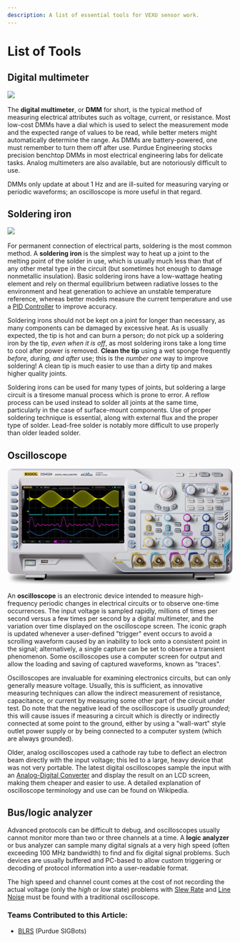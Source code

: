 ```yaml
---
description: A list of essential tools for VEXU sensor work.
---
```


# List of Tools

## Digital multimeter

![](https://phabricator.purduesigbots.com/file/data/kbxd5gteoowsrw6phwti/PHID-FILE-farwad36c4la4k7gsxva/dmm.jpg)

The **digital multimeter**, or **DMM** for short, is the typical method of measuring electrical attributes such as voltage, current, or resistance. Most low-cost DMMs have a dial which is used to select the measurement mode and the expected range of values to be read, while better meters might automatically determine the range. As DMMs are battery-powered, one must remember to turn them off after use. Purdue Engineering stocks precision benchtop DMMs in most electrical engineering labs for delicate tasks. Analog multimeters are also available, but are notoriously difficult to use.

DMMs only update at about 1 Hz and are ill-suited for measuring varying or periodic waveforms; an oscilloscope is more useful in that regard.

## Soldering iron

![](../../.gitbook/assets/71pvqth4xjl.\_ac_sl1500\_.jpg)

For permanent connection of electrical parts, soldering is the most common method. A **soldering iron** is the simplest way to heat up a joint to the melting point of the solder in use, which is usually much less than that of any other metal type in the circuit (but sometimes hot enough to damage nonmetallic insulation). Basic soldering irons have a low-wattage heating element and rely on thermal equilibrium between radiative losses to the environment and heat generation to achieve an unstable temperature reference, whereas better models measure the current temperature and use a [PID Controller](../../software/control-algorithms/pid-controller.md) to improve accuracy.

Soldering irons should not be kept on a joint for longer than necessary, as many components can be damaged by excessive heat. As is usually expected, the tip is hot and can burn a person; do not pick up a soldering iron by the tip, _even when it is off_, as most soldering irons take a long time to cool after power is removed. **Clean the tip** using a wet sponge frequently _before, during, and after_ use; this is the _number one_ way to improve soldering! A clean tip is much easier to use than a dirty tip and makes higher quality joints.

Soldering irons can be used for many types of joints, but soldering a large circuit is a tiresome manual process which is prone to error. A reflow process can be used instead to solder all joints at the same time, particularly in the case of surface-mount components. Use of proper soldering technique is essential, along with external flux and the proper type of solder. Lead-free solder is notably more difficult to use properly than older leaded solder.

## Oscilloscope

![](../../.gitbook/assets/ds4024.jpg)

An **oscilloscope** is an electronic device intended to measure high-frequency periodic changes in electrical circuits or to observe one-time occurrences. The input voltage is sampled rapidly, millions of times per second versus a few times per second by a digital multimeter, and the variation over time displayed on the oscilloscope screen. The iconic graph is updated whenever a user-defined "trigger" event occurs to avoid a scrolling waveform caused by an inability to lock onto a consistent point in the signal; alternatively, a single capture can be set to observe a transient phenomenon. Some oscilloscopes use a computer screen for output and allow the loading and saving of captured waveforms, known as "traces".

Oscilloscopes are invaluable for examining electronics circuits, but can only generally measure voltage. Usually, this is sufficient, as innovative measuring techniques can allow the indirect measurement of resistance, capacitance, or current by measuring some other part of the circuit under test. Do note that the negative lead of the oscilloscope is _usually grounded_; this will cause issues if measuring a circuit which is directly or indirectly connected at some point to the ground, either by using a "wall-wart" style outlet power supply or by being connected to a computer system (which are always grounded).

Older, analog oscilloscopes used a cathode ray tube to deflect an electron beam directly with the input voltage; this led to a large, heavy device that was not very portable. The latest digital oscilloscopes sample the input with an [Analog-Digital Converter](analog-digital-converter.md) and display the result on an LCD screen, making them cheaper and easier to use. A detailed explanation of oscilloscope terminology and use can be found on Wikipedia.

## Bus/logic analyzer

Advanced protocols can be difficult to debug, and oscilloscopes usually cannot monitor more than two or three channels at a time. A **logic analyzer** or bus analyzer can sample many digital signals at a very high speed (often exceeding 100 MHz bandwidth) to find and fix digital signal problems. Such devices are usually buffered and PC-based to allow custom triggering or decoding of protocol information into a user-readable format.

The high speed and channel count comes at the cost of not recording the actual voltage (only the _high_ or _low_ state) problems with [Slew Rate](slew-rate.md) and [Line Noise](line-noise.md) must be found with a traditional oscilloscope.

### Teams Contributed to this Article:

* [BLRS](https://purduesigbots.com) (Purdue SIGBots)
